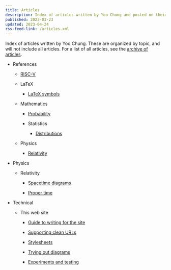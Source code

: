 ```yaml
---
title: Articles
description: Index of articles written by Yoo Chung and posted on their personal web site.
published: 2023-03-23
updated: 2023-04-24
rss-feed-link: /articles.xml
---
```


Index of articles written by Yoo Chung.
These are organized by topic, and will not include all articles.
For a list of all articles, see the [archive of articles](/article/archive).

*   References

    *   [RISC-V](/article/reference/hardware/riscv/)

    *   LaTeX

        *   [LaTeX symbols](/article/reference/latex/symbols)

    *   Mathematics

        *   [Probability](/article/reference/math/probability)

        *   Statistics
        
            *   [Distributions](/article/reference/math/statistics/distributions)

    *   Physics
    
        *   [Relativity](/article/reference/physics/relativity/)

*   Physics

    *   Relativity

        *   [Spacetime diagrams](/article/physics/relativity/spacetime-diagrams)
        
        *   [Proper time](/article/physics/relativity/proper-time/)

*   Technical

    *   This web site

        *   [Guide to writing for the site](/article/technical/website/guide)

        *   [Supporting clean URLs](/article/technical/website/extensionless)

        *   [Stylesheets](/article/technical/website/styles/)

        *   [Trying out diagrams](/article/technical/website/diagrams/trying-out)

        *   [Experiments and testing](/article/technical/website/experiments/)
